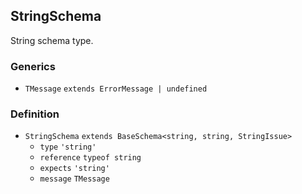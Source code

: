 StringSchema
------------

String schema type.

### Generics

*   `TMessage` `extends ErrorMessage | undefined`

### Definition

*   `StringSchema` `extends BaseSchema<string, string, StringIssue>`
    *   `type` `'string'`
    *   `reference` `typeof string`
    *   `expects` `'string'`
    *   `message` `TMessage`